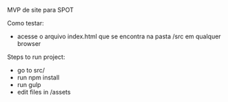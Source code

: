 MVP de site para SPOT

Como testar:

- acesse o arquivo index.html que se encontra na pasta /src em qualquer browser

Steps to run project:

- go to src/
- run npm install
- run gulp
- edit files in /assets